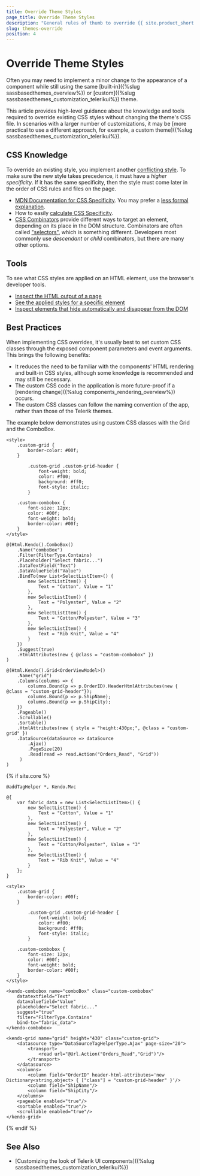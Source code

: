 ```yaml
---
title: Override Theme Styles
page_title: Override Theme Styles
description: "General rules of thumb to override {{ site.product_short }} themes."
slug: themes-override
position: 4
---
```


# Override Theme Styles

Often you may need to implement a minor change to the appearance of a component while still using the same [built-in]({%slug sassbasedthemes_overview%}) or [custom]({%slug sassbasedthemes_customization_telerikui%}) theme.

This article provides high-level guidance about the knowledge and tools required to override existing CSS styles without changing the theme's CSS file. In scenarios with a larger number of customizations, it may be [more practical to use a different approach, for example, a custom theme]({%slug sassbasedthemes_customization_telerikui%}).

## CSS Knowledge

To override an existing style, you implement another [conflicting style](https://developer.mozilla.org/en-US/docs/Learn/CSS/Building_blocks/Cascade_and_inheritance#conflicting_rules). To make sure the new style takes precedence, it must have a *higher specificity*. If it has the same specificity, then the style must come later in the order of CSS rules and files on the page.

* [MDN Documentation for CSS Specificity](https://developer.mozilla.org/en-US/docs/Web/CSS/Specificity). You may prefer a [less formal explanation](https://www.smashingmagazine.com/2007/07/css-specificity-things-you-should-know/).
* How to easily [calculate CSS Specificity](https://stuffandnonsense.co.uk/blog/css-specisithity).
* [CSS Combinators](https://developer.mozilla.org/en-US/docs/Learn/CSS/Building_blocks/Selectors/Combinators) provide different ways to target an element, depending on its place in the DOM structure. Combinators are often called ["selectors"](https://developer.mozilla.org/en-US/docs/Learn/CSS/Building_blocks/Selectors), which is something different. Developers most commonly use *descendant* or *child* combinators, but there are many other options.

## Tools

To see what CSS styles are applied on an HTML element, use the browser's developer tools.

* [Inspect the HTML output of a page](https://www.telerik.com/blogs/improve-your-debugging-skills-with-chrome-devtools#inspect-the-generated-html-of-a-control)
* [See the applied styles for a specific element](https://www.telerik.com/blogs/improve-your-debugging-skills-with-chrome-devtools#see-the-applied-styles)
* [Inspect elements that hide automatically and disappear from the DOM](https://www.telerik.com/blogs/improve-your-debugging-skills-with-chrome-devtools-(part-2)#inspect-auto-hiding-tooltips-and-elements)

## Best Practices

When implementing CSS overrides, it's usually best to set custom CSS classes through the exposed component parameters and event arguments. This brings the following benefits:

* It reduces the need to be familiar with the components' HTML rendering and built-in CSS styles, although some knowledge is recommended and may still be necessary.
* The custom CSS code in the application is more future-proof if a [rendering change]({%slug components_rendering_overview%}) occurs.
* The custom CSS classes can follow the naming convention of the app, rather than those of the Telerik themes.

The example below demonstrates using custom CSS classes with the Grid and the ComboBox.

````HtmlHelper
<style>
    .custom-grid {
        border-color: #00f;
    }

        .custom-grid .custom-grid-header {
            font-weight: bold;
            color: #f00;
            background: #ff0;
            font-style: italic;
        }

    .custom-combobox {
        font-size: 12px;
        color: #00f;
        font-weight: bold;
        border-color: #00f;
    }
</style>

@(Html.Kendo().ComboBox()
    .Name("comboBox")
    .Filter(FilterType.Contains)
    .Placeholder("Select fabric...")
    .DataTextField("Text")
    .DataValueField("Value")
    .BindTo(new List<SelectListItem>() {
        new SelectListItem() {
            Text = "Cotton", Value = "1"
        },
        new SelectListItem() {
            Text = "Polyester", Value = "2"
        },
        new SelectListItem() {
            Text = "Cotton/Polyester", Value = "3"
        },
        new SelectListItem() {
            Text = "Rib Knit", Value = "4"
        }
    })
    .Suggest(true)
    .HtmlAttributes(new { @class = "custom-combobox" })
)

@(Html.Kendo().Grid<OrderViewModel>()    
    .Name("grid")
    .Columns(columns => {
        columns.Bound(p => p.OrderID).HeaderHtmlAttributes(new { @class = "custom-grid-header"});
        columns.Bound(p => p.ShipName);
        columns.Bound(p => p.ShipCity);
    })
    .Pageable()
    .Scrollable()
    .Sortable()
    .HtmlAttributes(new { style = "height:430px;", @class = "custom-grid" })
    .DataSource(dataSource => dataSource
        .Ajax()
        .PageSize(20)
        .Read(read => read.Action("Orders_Read", "Grid"))
     )
)
````
{% if site.core %}
````TagHelper
@addTagHelper *, Kendo.Mvc

@{
    var fabric_data = new List<SelectListItem>() {
        new SelectListItem() {
            Text = "Cotton", Value = "1"
        },
        new SelectListItem() {
            Text = "Polyester", Value = "2"
        },
        new SelectListItem() {
            Text = "Cotton/Polyester", Value = "3"
        },
        new SelectListItem() {
            Text = "Rib Knit", Value = "4"
        }
    };
}

<style>
    .custom-grid {
        border-color: #00f;
    }

        .custom-grid .custom-grid-header {
            font-weight: bold;
            color: #f00;
            background: #ff0;
            font-style: italic;
        }

    .custom-combobox {
        font-size: 12px;
        color: #00f;
        font-weight: bold;
        border-color: #00f;
    }
</style>

<kendo-combobox name="comboBox" class="custom-combobox"
    datatextfield="Text" 
    datavaluefield="Value" 
    placeholder="Select fabric..." 
    suggest="true" 
    filter="FilterType.Contains"
    bind-to="fabric_data">
</kendo-combobox>

<kendo-grid name="grid" height="430" class="custom-grid">
    <datasource type="DataSourceTagHelperType.Ajax" page-size="20">
        <transport>
            <read url="@Url.Action("Orders_Read","Grid")"/>
        </transport>
    </datasource>
    <columns>
        <column field="OrderID" header-html-attributes='new Dictionary<string,object> { ["class"] = "custom-grid-header" }'/>
        <column field="ShipName"/>
        <column field="ShipCity"/>
    </columns>
    <pageable enabled="true"/>
    <sortable enabled="true"/>
    <scrollable enabled="true"/>
</kendo-grid>
````
{% endif %}

## See Also

* [Customizing the look of Telerik UI components]({%slug sassbasedthemes_customization_telerikui%})